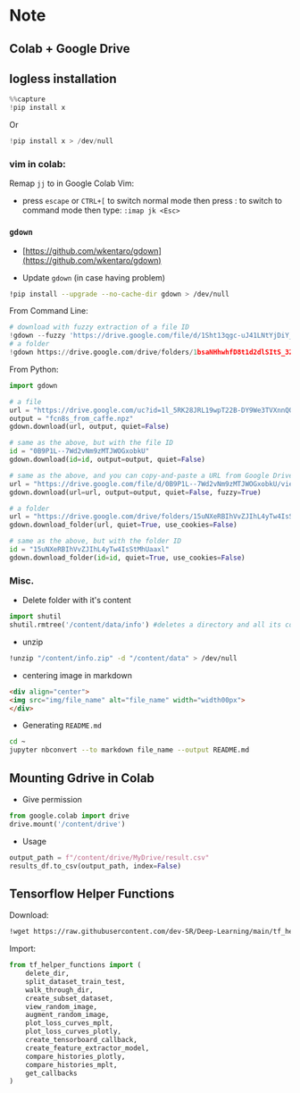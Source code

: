# Note

## Colab + Google Drive

## logless installation

```py
%%capture
!pip install x
```
Or
```py
!pip install x > /dev/null
```

### vim in colab:

Remap `jj` to <ESC> in Google Colab Vim:
- press `escape` or `CTRL+[` to switch normal mode then press : to switch to command mode then type: `:imap jk <Esc>`

### `gdown`

- [https://github.com/wkentaro/gdown](https://github.com/wkentaro/gdown)

- Update `gdown` (in case having problem)

```bash
!pip install --upgrade --no-cache-dir gdown > /dev/null
```
From Command Line:

```python
# download with fuzzy extraction of a file ID
!gdown --fuzzy 'https://drive.google.com/file/d/1Sht13qgc-uJ41LNtYjDiY_veoA5ApUEv/view?usp=share_link'
# a folder
!gdown https://drive.google.com/drive/folders/1bsaNHhwhfD8t1d2dlSItS_32Phjlv4bu?usp=share_link -O /content/results --folder
```

From Python:
```python
import gdown

# a file
url = "https://drive.google.com/uc?id=1l_5RK28JRL19wpT22B-DY9We3TVXnnQQ"
output = "fcn8s_from_caffe.npz"
gdown.download(url, output, quiet=False)

# same as the above, but with the file ID
id = "0B9P1L--7Wd2vNm9zMTJWOGxobkU"
gdown.download(id=id, output=output, quiet=False)

# same as the above, and you can copy-and-paste a URL from Google Drive with fuzzy=True
url = "https://drive.google.com/file/d/0B9P1L--7Wd2vNm9zMTJWOGxobkU/view?usp=sharing"
gdown.download(url=url, output=output, quiet=False, fuzzy=True)

# a folder
url = "https://drive.google.com/drive/folders/15uNXeRBIhVvZJIhL4yTw4IsStMhUaaxl"
gdown.download_folder(url, quiet=True, use_cookies=False)

# same as the above, but with the folder ID
id = "15uNXeRBIhVvZJIhL4yTw4IsStMhUaaxl"
gdown.download_folder(id=id, quiet=True, use_cookies=False)
```

### Misc.

-  Delete folder with it's content

```python
import shutil
shutil.rmtree('/content/data/info') #deletes a directory and all its contents.
```

- unzip

```bash
!unzip "/content/info.zip" -d "/content/data" > /dev/null
```

- centering image in markdown

```html
<div align="center">
<img src="img/file_name" alt="file_name" width="width00px">
</div>
```

-  Generating `README.md`

```bash
cd ~
jupyter nbconvert --to markdown file_name --output README.md
```

## Mounting Gdrive in Colab

- Give permission
  
```python
from google.colab import drive
drive.mount('/content/drive')
```

- Usage

```python
output_path = f"/content/drive/MyDrive/result.csv"
results_df.to_csv(output_path, index=False)
```

## Tensorflow Helper Functions

Download:

```bash
!wget https://raw.githubusercontent.com/dev-SR/Deep-Learning/main/tf_helper_functions.py
```

Import:

```python
from tf_helper_functions import (
    delete_dir,
    split_dataset_train_test,
    walk_through_dir,
    create_subset_dataset,
    view_random_image,
    augment_random_image,
    plot_loss_curves_mplt,
    plot_loss_curves_plotly,
    create_tensorboard_callback,
    create_feature_extractor_model,
    compare_histories_plotly,
    compare_histories_mplt,
    get_callbacks
)
```

